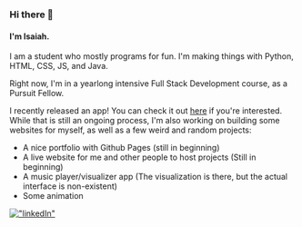 ### Hi there 👋

#### I'm Isaiah.

 I am a student who mostly programs for fun. I'm making things with Python, HTML, CSS, JS, and Java.
 
 Right now, I'm in a yearlong intensive Full Stack Development course, as a Pursuit Fellow.

I recently released an app! You can check it out [here](https://iddude.itch.io/genera) if you're interested. While that is still an ongoing process, I'm also working on building some websites for myself, as well as a few weird and random projects:

- A nice portfolio with Github Pages (still in beginning)
- A live website for me and other people to host projects (Still in beginning)
- A music player/visualizer app (The visualization is there, but the actual interface is non-existent)
- Some animation  

[!["linkedIn"](https://img.shields.io/badge/LinkedIn-0077B5?style=for-the-badge&logo=linkedin&logoColor=white)](https://www.linkedin.com/in/isaiah-desrosiers/)

<!--
**IDGitHubMan/IDGitHubMan** is a ✨ _special_ ✨ repository because its `README.md` (this file) appears on your GitHub profile.

Here are some ideas to get you started:

- 🔭 I’m currently working on ...
- 🌱 I’m currently learning ...
- 👯 I’m looking to collaborate on ...
- 🤔 I’m looking for help with ...
- 💬 Ask me about ...
- 📫 How to reach me: ...
- 😄 Pronouns: ...
- ⚡ Fun fact: ...
-->
